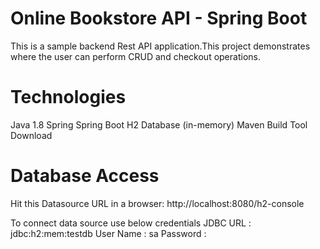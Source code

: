 # Online Bookstore API - Spring Boot
This is a sample backend Rest API application.This project demonstrates where the user can perform CRUD and checkout operations.

# Technologies
Java 1.8
Spring
Spring Boot
H2 Database (in-memory)
Maven Build Tool Download

# Database Access
Hit this Datasource URL in a browser: http://localhost:8080/h2-console

To connect data source use below credentials
JDBC URL : jdbc:h2:mem:testdb
User Name : sa
Password :
